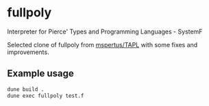# fullpoly
Interpreter for Pierce' Types and Programming Languages - SystemF

Selected clone of fullpoly from [mspertus/TAPL](https://github.com/mspertus/TAPL) with some fixes and improvements.

## Example usage

```bash
dune build .
dune exec fullpoly test.f
```
